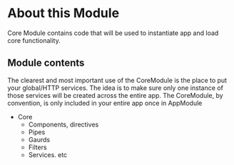 # About this Module

Core Module contains code that will be used to instantiate app and load core functionality.

## Module contents

The clearest and most important use of the CoreModule is the place to put your global/HTTP services.
The idea is to make sure only one instance of those services will be created across the entire app.
The CoreModule, by convention, is only included in your entire app once in AppModule

- Core
  - Components, directives
  - Pipes
  - Gaurds
  - Filters
  - Services. etc
